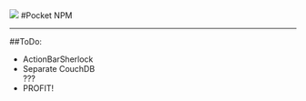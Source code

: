 <img src="pocket-npm/blob/master/ic_launcher-web.png" />
#Pocket NPM

<hr />
##ToDo:
<ul>
  <li>
    ActionBarSherlock
  </li>
  <li>
    Separate CouchDB
  </li>
  </li>
    ???
  </li>
  <li>
    PROFIT!
  </li>
</ul>
